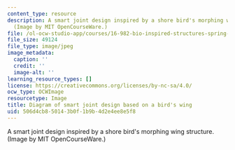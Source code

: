```yaml
---
content_type: resource
description: A smart joint design inspired by a shore bird's morphing wing structure.
  (Image by MIT OpenCourseWare.)
file: /ol-ocw-studio-app/courses/16-982-bio-inspired-structures-spring-2009/506d4cb850143b0f1b9b4d2e4ee8e5f8_chp.jpg
file_size: 49124
file_type: image/jpeg
image_metadata:
  caption: ''
  credit: ''
  image-alt: ''
learning_resource_types: []
license: https://creativecommons.org/licenses/by-nc-sa/4.0/
ocw_type: OCWImage
resourcetype: Image
title: Diagram of smart joint design based on a bird's wing
uid: 506d4cb8-5014-3b0f-1b9b-4d2e4ee8e5f8
---
```

A smart joint design inspired by a shore bird's morphing wing structure. (Image by MIT OpenCourseWare.)
